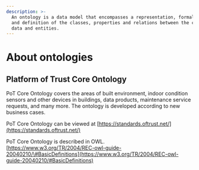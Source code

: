 ```yaml
---
description: >-
  An ontology is a data model that encompasses a representation, formal naming
  and definition of the classes, properties and relations between the concepts,
  data and entities.
---
```


# About ontologies

## Platform of Trust Core Ontology

PoT Core Ontology covers the areas of built environment, indoor condition sensors and other devices in buildings, data products, maintenance service requests, and many more. The ontology is developed according to new business cases.

PoT Core Ontology can be viewed at [https://standards.oftrust.net/](https://standards.oftrust.net/)

PoT Core Ontology is described in OWL. [https://www.w3.org/TR/2004/REC-owl-guide-20040210/\#BasicDefinitions](https://www.w3.org/TR/2004/REC-owl-guide-20040210/#BasicDefinitions)

### 

